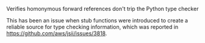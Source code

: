 Verifies homonymous forward references don't trip the Python type checker

This has been an issue when stub functions were introduced to create a reliable source for type checking
information, which was reported in https://github.com/aws/jsii/issues/3818.
